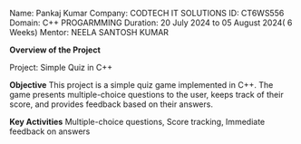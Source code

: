 Name: Pankaj Kumar
Company: CODTECH IT SOLUTIONS
ID: CT6WS556
Domain: C++ PROGARMMING
Duration: 20 July 2024 to 05 August 2024( 6 Weeks)
Mentor: NEELA SANTOSH KUMAR

**Overview of the Project**

Project: Simple Quiz in C++

**Objective**
This project is a simple quiz game implemented in C++. The game presents multiple-choice questions to the user, keeps track of their score, and provides feedback based on their answers.

**Key Activities**
Multiple-choice questions,
Score tracking,
Immediate feedback on answers
